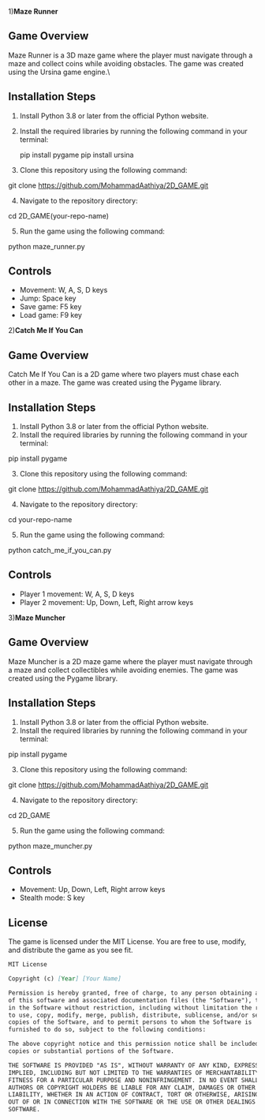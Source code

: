 1)**Maze Runner**

**Game Overview**
---------------
Maze Runner is a 3D maze game where the player must navigate through a maze and collect coins while avoiding obstacles. The game was created using the Ursina game engine.\

**Installation Steps**
--------------------

1.  Install Python 3.8 or later from the official Python website.
2.  Install the required libraries by running the following command in your terminal:

      pip install pygame
     pip install ursina

3.  Clone this repository using the following command:


git clone https://github.com/MohammadAathiya/2D_GAME.git

4.  Navigate to the repository directory:


cd  2D_GAME(your-repo-name)

5.  Run the game using the following command:


python maze_runner.py

**Controls**
------------

*   Movement: W, A, S, D keys
*   Jump: Space key
*   Save game: F5 key
*   Load game: F9 key




2)**Catch Me If You Can**

**Game Overview**
---------------

Catch Me If You Can is a 2D game where two players must chase each other in a maze. The game was created using the Pygame library.

**Installation Steps**
--------------------

1.  Install Python 3.8 or later from the official Python website.
2.  Install the required libraries by running the following command in your terminal:

  
pip install pygame

3.  Clone this repository using the following command:


git clone https://github.com/MohammadAathiya/2D_GAME.git

4.  Navigate to the repository directory:


cd your-repo-name

5.  Run the game using the following command:

 
python catch_me_if_you_can.py


**Controls**
------------

*   Player 1 movement: W, A, S, D keys
*   Player 2 movement: Up, Down, Left, Right arrow keys



3)**Maze Muncher**

**Game Overview**
---------------

Maze Muncher is a 2D maze game where the player must navigate through a maze and collect collectibles while avoiding enemies. The game was created using the Pygame library.

**Installation Steps**
--------------------

1.  Install Python 3.8 or later from the official Python website.
2.  Install the required libraries by running the following command in your terminal:


pip install pygame

3.  Clone this repository using the following command:


git clone https://github.com/MohammadAathiya/2D_GAME.git

4.  Navigate to the repository directory:

  
cd 2D_GAME

5.  Run the game using the following command:

   
python maze_muncher.py


**Controls**
------------

*   Movement: Up, Down, Left, Right arrow keys
*   Stealth mode: S key

**License**
-------

The game is licensed under the MIT License. You are free to use, modify, and distribute the game as you see fit.

```markdown
MIT License

Copyright (c) [Year] [Your Name]

Permission is hereby granted, free of charge, to any person obtaining a copy
of this software and associated documentation files (the "Software"), to deal
in the Software without restriction, including without limitation the rights
to use, copy, modify, merge, publish, distribute, sublicense, and/or sell
copies of the Software, and to permit persons to whom the Software is
furnished to do so, subject to the following conditions:

The above copyright notice and this permission notice shall be included in all
copies or substantial portions of the Software.

THE SOFTWARE IS PROVIDED "AS IS", WITHOUT WARRANTY OF ANY KIND, EXPRESS OR
IMPLIED, INCLUDING BUT NOT LIMITED TO THE WARRANTIES OF MERCHANTABILITY,
FITNESS FOR A PARTICULAR PURPOSE AND NONINFRINGEMENT. IN NO EVENT SHALL THE
AUTHORS OR COPYRIGHT HOLDERS BE LIABLE FOR ANY CLAIM, DAMAGES OR OTHER
LIABILITY, WHETHER IN AN ACTION OF CONTRACT, TORT OR OTHERWISE, ARISING FROM,
OUT OF OR IN CONNECTION WITH THE SOFTWARE OR THE USE OR OTHER DEALINGS IN THE
SOFTWARE.
```
